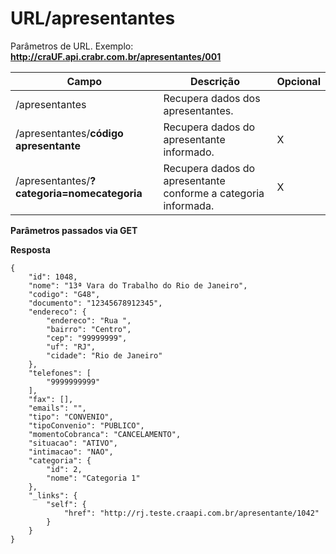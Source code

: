 # URL/apresentantes

Parâmetros de URL. Exemplo: **http://craUF.api.crabr.com.br/apresentantes/001**

| **Campo**                                   | **Descrição**                                                  | **Opcional** |
| ------------------------------------------- | -------------------------------------------------------------- | ------------ |
| /apresentantes                              | Recupera dados dos apresentantes.                              |              |
| /apresentantes/**código apresentante**      | Recupera dados do apresentante informado.                      | X            |
| /apresentantes/**?categoria=nomecategoria** | Recupera dados do apresentante conforme a categoria informada. | X            |

**Parâmetros passados via GET**

**Resposta**

```
{
    "id": 1048,
    "nome": "13ª Vara do Trabalho do Rio de Janeiro",
    "codigo": "G48",
    "documento": "12345678912345",
    "endereco": {
        "endereco": "Rua ",
        "bairro": "Centro",
        "cep": "99999999",
        "uf": "RJ",
        "cidade": "Rio de Janeiro"
    },
    "telefones": [
        "9999999999"
    ],
    "fax": [],
    "emails": "",
    "tipo": "CONVENIO",
    "tipoConvenio": "PUBLICO",
    "momentoCobranca": "CANCELAMENTO",
    "situacao": "ATIVO",
    "intimacao": "NAO",
    "categoria": {
        "id": 2,
        "nome": "Categoria 1"
    },
    "_links": {
        "self": {
            "href": "http://rj.teste.craapi.com.br/apresentante/1042"
        }
    }
}
```
